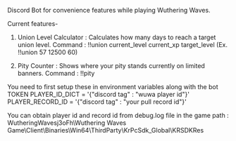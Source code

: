 Discord Bot for convenience features while playing Wuthering Waves.

Current features-
1. Union Level Calculator : Calculates how many days to reach a target union level. 
    Command : !!union current_level current_xp target_level (Ex. !!union 57 12500 60)

2. Pity Counter : Shows where your pity stands currently on limited banners.
    Command : !!pity

You need to first setup these in environment variables along with the bot TOKEN
PLAYER_ID_DICT = '{"discord tag" : "wuwa player id"}'
PLAYER_RECORD_ID = '{"discord tag" : "your pull record id"}'

You can obtain player id and record id from debug.log file in the game path : WutheringWavesj3oFh\Wuthering Waves Game\Client\Binaries\Win64\ThirdParty\KrPcSdk_Global\KRSDKRes

